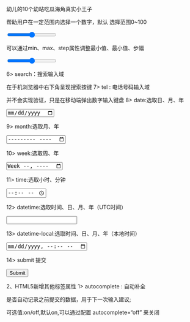 幼儿的10个幼站吃瓜海角真实小王子

帮助用户在一定范围内选择一个数字，默认 选择范围0~100

<input type="range" name="range" > 

可以通过min、max、step属性调整最小值、最小值、步幅

<input type="range" name="range" min="10" max="1000" step="10">

6> search：搜索输入域

在手机浏览器中右下角呈现搜索按键
7> tel : 电话号码输入域

并不会实现验证，只是在移动端弹出数字输入键盘
8> date:选取日、月、年

<input type="date" name="date">

9> month:选取月、年

        

<input type="month" name="month">

10> week:选取周、年

        

<input type="week" name="week">

11> time:选取小时、分钟

<input type="time" name="time">

12> datetime:选取时间、日、月、年（UTC时间）

<input type="datetime" name="datetime">

13> datetime-local:选取时间、日、月、年（本地时间）

<input type="datetime-local" name="datetime-local">

 14> submit 提交

<input type="submit">

2、HTML5新增其他标签属性
1> autocomplete : 自动补全

是否自动记录之前提交的数据，用于下一次输入建议;

可选值:on/off,默认on,可以通过配置 autocomplete=“off” 来关闭
